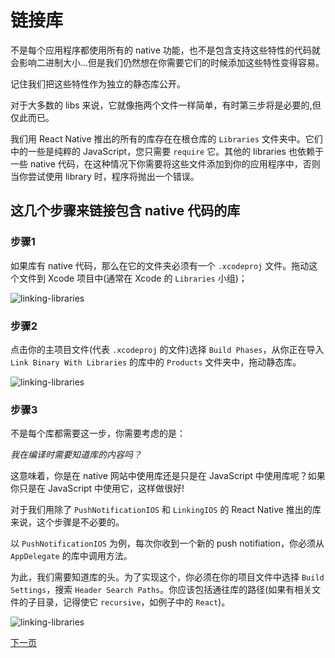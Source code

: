 # 链接库

不是每个应用程序都使用所有的 native 功能，也不是包含支持这些特性的代码就会影响二进制大小...但是我们仍然想在你需要它们的时候添加这些特性变得容易。

记住我们把这些特性作为独立的静态库公开。

对于大多数的 libs 来说，它就像拖两个文件一样简单，有时第三步将是必要的,但仅此而已。

我们用 React Native 推出的所有的库存在在根仓库的 `Libraries` 文件夹中。它们中的一些是纯粹的 JavaScript，您只需要 `require` 它。其他的 libraries 也依赖于一些 native 代码，在这种情况下你需要将这些文件添加到你的应用程序中，否则当你尝试使用 library 时，程序将抛出一个错误。

## 这几个步骤来链接包含 native 代码的库

### 步骤1

如果库有 native 代码，那么在它的文件夹必须有一个 `.xcodeproj` 文件。拖动这个文件到 Xcode 项目中(通常在 Xcode 的 `Libraries` 小组)；

![linking-libraries](../images/Libraries1.png)

### 步骤2

点击你的主项目文件(代表 `.xcodeproj` 的文件)选择 `Build Phases`，从你正在导入 `Link Binary With Libraries` 的库中的 `Products` 文件夹中，拖动静态库。

![linking-libraries](../images/library2.png)

### 步骤3

不是每个库都需要这一步，你需要考虑的是：

*我在编译时需要知道库的内容吗？*

这意味着，你是在 native 网站中使用库还是只是在 JavaScript 中使用库呢？如果你只是在 JavaScript 中使用它，这样做很好!

对于我们用除了 `PushNotificationIOS` 和 `LinkingIOS` 的 React Native 推出的库来说，这个步骤是不必要的。

以 `PushNotificationIOS` 为例，每次你收到一个新的 push notifiation，你必须从 `AppDelegate` 的库中调用方法。

为此，我们需要知道库的头。为了实现这个，你必须在你的项目文件中选择 `Build Settings`，搜索 `Header Search Paths`。你应该包括通往库的路径(如果有相关文件的子目录，记得使它 `recursive`，如例子中的 `React`)。

![linking-libraries](../images/library3.png)

[下一页](http://facebook.github.io/react-native/docs/debugging.html#content)
